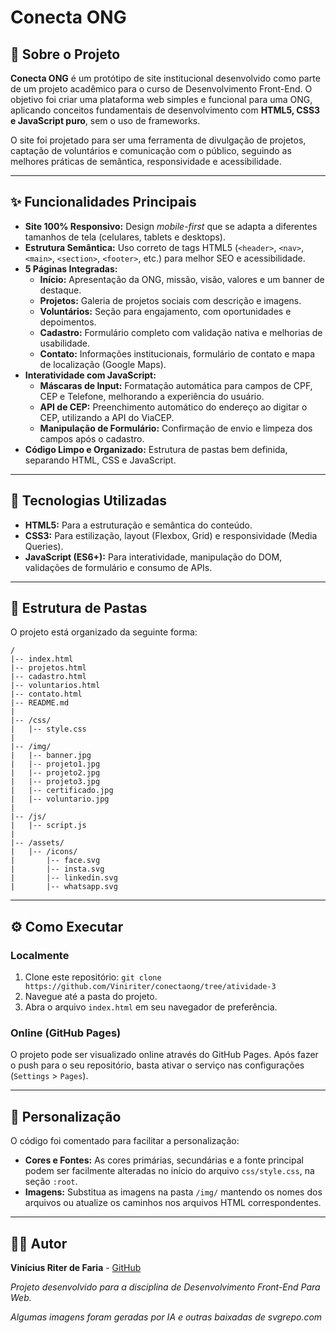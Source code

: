 # Conecta ONG

## 📖 Sobre o Projeto

**Conecta ONG** é um protótipo de site institucional desenvolvido como parte de um projeto acadêmico para o curso de Desenvolvimento Front-End. O objetivo foi criar uma plataforma web simples e funcional para uma ONG, aplicando conceitos fundamentais de desenvolvimento com **HTML5, CSS3 e JavaScript puro**, sem o uso de frameworks.

O site foi projetado para ser uma ferramenta de divulgação de projetos, captação de voluntários e comunicação com o público, seguindo as melhores práticas de semântica, responsividade e acessibilidade.

---

## ✨ Funcionalidades Principais

-   **Site 100% Responsivo:** Design *mobile-first* que se adapta a diferentes tamanhos de tela (celulares, tablets e desktops).
-   **Estrutura Semântica:** Uso correto de tags HTML5 (`<header>`, `<nav>`, `<main>`, `<section>`, `<footer>`, etc.) para melhor SEO e acessibilidade.
-   **5 Páginas Integradas:**
    -   **Início:** Apresentação da ONG, missão, visão, valores e um banner de destaque.
    -   **Projetos:** Galeria de projetos sociais com descrição e imagens.
    -   **Voluntários:** Seção para engajamento, com oportunidades e depoimentos.
    -   **Cadastro:** Formulário completo com validação nativa e melhorias de usabilidade.
    -   **Contato:** Informações institucionais, formulário de contato e mapa de localização (Google Maps).
-   **Interatividade com JavaScript:**
    -   **Máscaras de Input:** Formatação automática para campos de CPF, CEP e Telefone, melhorando a experiência do usuário.
    -   **API de CEP:** Preenchimento automático do endereço ao digitar o CEP, utilizando a API do ViaCEP.
    -   **Manipulação de Formulário:** Confirmação de envio e limpeza dos campos após o cadastro.
-   **Código Limpo e Organizado:** Estrutura de pastas bem definida, separando HTML, CSS e JavaScript.

---

## 🚀 Tecnologias Utilizadas

-   **HTML5:** Para a estruturação e semântica do conteúdo.
-   **CSS3:** Para estilização, layout (Flexbox, Grid) e responsividade (Media Queries).
 -   **JavaScript (ES6+):** Para interatividade, manipulação do DOM, validações de formulário e consumo de APIs.
---

## 📂 Estrutura de Pastas

O projeto está organizado da seguinte forma:

```
/
|-- index.html
|-- projetos.html
|-- cadastro.html
|-- voluntarios.html
|-- contato.html
|-- README.md
|
|-- /css/
|   |-- style.css
|
|-- /img/
|   |-- banner.jpg
|   |-- projeto1.jpg
|   |-- projeto2.jpg
|   |-- projeto3.jpg
|   |-- certificado.jpg
|   |-- voluntario.jpg
|
|-- /js/
|   |-- script.js
|
|-- /assets/
|   |-- /icons/
|       |-- face.svg
|       |-- insta.svg
|       |-- linkedin.svg
|       |-- whatsapp.svg
```

---

## ⚙️ Como Executar

### Localmente

1.  Clone este repositório: `git clone https://github.com/Viniriter/conectaong/tree/atividade-3`
2.  Navegue até a pasta do projeto.
3.  Abra o arquivo `index.html` em seu navegador de preferência.

### Online (GitHub Pages)

O projeto pode ser visualizado online através do GitHub Pages. Após fazer o push para o seu repositório, basta ativar o serviço nas configurações (`Settings` > `Pages`).

---

## 🎨 Personalização

O código foi comentado para facilitar a personalização:
-   **Cores e Fontes:** As cores primárias, secundárias e a fonte principal podem ser facilmente alteradas no início do arquivo `css/style.css`, na seção `:root`.
-   **Imagens:** Substitua as imagens na pasta `/img/` mantendo os nomes dos arquivos ou atualize os caminhos nos arquivos HTML correspondentes.

---

## 👨‍💻 Autor

**Vinícius Riter de Faria** - [GitHub](https://github.com/Viniriter)

*Projeto desenvolvido para a disciplina de Desenvolvimento Front-End Para Web.*

*Algumas imagens foram geradas por IA e outras baixadas de svgrepo.com*
